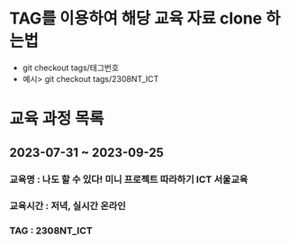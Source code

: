 # TAG를 이용하여 해당 교육 자료 clone 하는법
 - git checkout tags/태그번호
 - 예시> git checkout tags/2308NT_ICT

# 교육 과정 목록

## 2023-07-31 ~ 2023-09-25
### 교육명 : 나도 할 수 있다! 미니 프로젝트 따라하기 ICT 서울교육
### 교육시간 : 저녁, 실시간 온라인
### TAG : 2308NT_ICT
